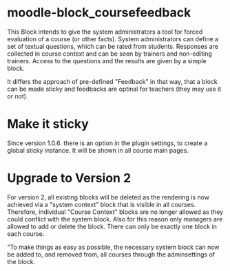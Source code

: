 moodle-block_coursefeedback
===========================

This Block intends to give the system administrators a tool for forced evaluation of a course (or other facts).
System administrators can define a set of textual questions, which can be rated from students.
Responses are collected in course context and can be seen by trainers and non-editing trainers.
Access to the questions and the results are given by a simple block.

It differs the approach of pre-defined "Feedback" in that way, that a block can be made sticky and feedbacks are optinal for teachers (they may use it or not).

Make it sticky
==============

Since version 1.0.6. there is an option in the plugin settings, to create a global sticky instance.
It will be shown in all course main pages.

Upgrade to Version 2
==============
For version 2, all existing blocks will be deleted as the rendering is now achieved via a "system context" block that is visible in all courses.
Therefore, individual "Course Context" blocks are no longer allowed as they could conflict with the system block.
Also for this reason only managers are allowed to add or delete the block. There can only be exactly one block in each course.

"To make things as easy as possible, the necessary system block can now be added to, and removed from, all courses through the adminsettings of the block.
